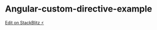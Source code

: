 # Angular-custom-directive-example

[Edit on StackBlitz ⚡️](https://stackblitz.com/edit/angular-basic-custom-directive?file=README.md)
